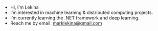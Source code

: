 - Hi, I’m Lekina
- I’m interested in machine learning & distributed computing projects.
- I’m currently learning the .NET framework and deep learning.
- Reach me by email: marklekina@gmail.com

<!---
marklekina/marklekina is a ✨ special ✨ repository because its `README.md` (this file) appears on your GitHub profile.
You can click the Preview link to take a look at your changes.
--->
